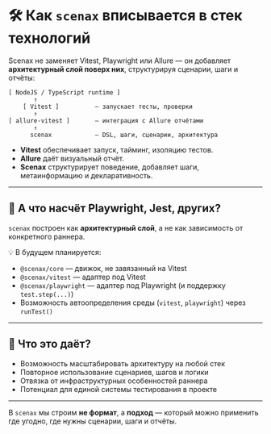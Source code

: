 # 🛠️ Как `scenax` вписывается в стек технологий

Scenax не заменяет Vitest, Playwright или Allure — он добавляет **архитектурный слой поверх них**, структурируя сценарии, шаги и отчёты:

```
[ NodeJS / TypeScript runtime ]
       ↑
    [ Vitest ]          — запускает тесты, проверки
       ↑
[ allure-vitest ]       — интеграция с Allure отчётами
       ↑
      scenax            — DSL, шаги, сценарии, архитектура
```

- **Vitest** обеспечивает запуск, тайминг, изоляцию тестов.
- **Allure** даёт визуальный отчёт.
- **Scenax** структурирует поведение, добавляет шаги, метаинформацию и декларативность.

---

## 🔁 А что насчёт Playwright, Jest, других?

`scenax` построен как **архитектурный слой**, а не как зависимость от конкретного раннера.

💡 В будущем планируется:

- `@scenax/core` — движок, не завязанный на Vitest
- `@scenax/vitest` — адаптер под Vitest
- `@scenax/playwright` — адаптер под Playwright (и поддержку `test.step(...)`)
- Возможность автоопределения среды (`vitest`, `playwright`) через `runTest()`

---

## 📌 Что это даёт?

- Возможность масштабировать архитектуру на любой стек
- Повторное использование сценариев, шагов и логики
- Отвязка от инфраструктурных особенностей раннера
- Потенциал для единой системы тестирования в проекте

---

В `scenax` мы строим **не формат**, а **подход** — который можно применить где угодно, где нужны сценарии, шаги и отчёты.
